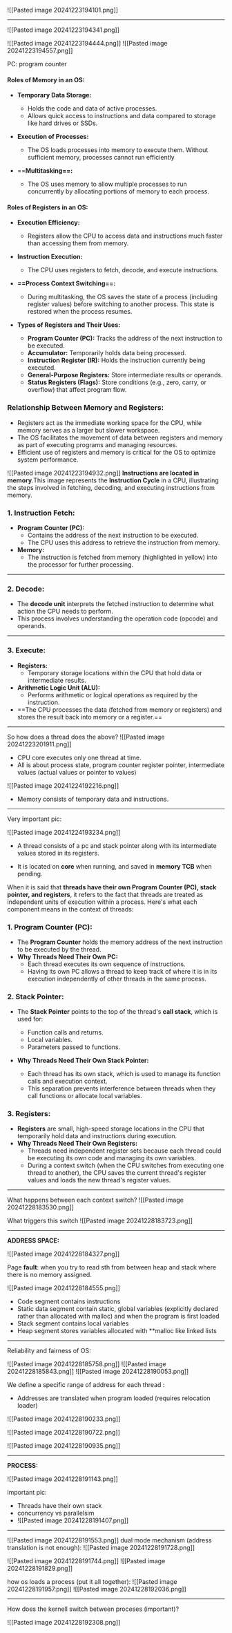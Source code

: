 
![[Pasted image 20241223194101.png]]

-------------

![[Pasted image 20241223194341.png]]

![[Pasted image 20241223194444.png]]
![[Pasted image 20241223194557.png]]

PC: program counter

#### **Roles of Memory in an OS:**

- **Temporary Data Storage:**
    
    - Holds the code and data of active processes.
    - Allows quick access to instructions and data compared to storage like hard drives or SSDs.
- **Execution of Processes:**
    
    - The OS loads processes into memory to execute them. Without sufficient memory, processes cannot run efficiently
- ==**Multitasking==:**
    - The OS uses memory to allow multiple processes to run concurrently by allocating portions of memory to each process.

#### **Roles of Registers in an OS:**

- **Execution Efficiency:**
    
    - Registers allow the CPU to access data and instructions much faster than accessing them from memory.
- **Instruction Execution:**
    
    - The CPU uses registers to fetch, decode, and execute instructions.
- **==Process Context Switching==:**
    
    - During multitasking, the OS saves the state of a process (including register values) before switching to another process. This state is restored when the process resumes.
- **Types of Registers and Their Uses:**
    
    - **Program Counter (PC):** Tracks the address of the next instruction to be executed.
    - **Accumulator:** Temporarily holds data being processed.
    - **Instruction Register (IR):** Holds the instruction currently being executed.
    - **General-Purpose Registers:** Store intermediate results or operands.
    - **Status Registers (Flags):** Store conditions (e.g., zero, carry, or overflow) that affect program flow.


### **Relationship Between Memory and Registers:**

- Registers act as the immediate working space for the CPU, while memory serves as a larger but slower workspace.
- The OS facilitates the movement of data between registers and memory as part of executing programs and managing resources.
- Efficient use of registers and memory is critical for the OS to optimize system performance.

![[Pasted image 20241223194932.png]]
**Instructions are located in memory**.This image represents the **Instruction Cycle** in a CPU, illustrating the steps involved in fetching, decoding, and executing instructions from memory.

### **1. Instruction Fetch:**

- **Program Counter (PC):**
    - Contains the address of the next instruction to be executed.
    - The CPU uses this address to retrieve the instruction from memory.
- **Memory:**
    - The instruction is fetched from memory (highlighted in yellow) into the processor for further processing.

---

### **2. Decode:**

- The **decode unit** interprets the fetched instruction to determine what action the CPU needs to perform.
- This process involves understanding the operation code (opcode) and operands.

---

### **3. Execute:**

- **Registers:**
    - Temporary storage locations within the CPU that hold data or intermediate results.
- **Arithmetic Logic Unit (ALU):**
    - Performs arithmetic or logical operations as required by the instruction.
- ==The CPU processes the data (fetched from memory or registers) and stores the result back into memory or a register.==

------------

So how does a thread does the above?
![[Pasted image 20241223201911.png]]

- CPU core executes only one thread at time.
- All is about process state, program counter register pointer, intermediate values (actual values or pointer to values)

![[Pasted image 20241224192216.png]]

- Memory consists of temporary data and instructions.

---------------

Very important pic:

![[Pasted image 20241224193234.png]]

- A thread consists of a pc and stack pointer along with its intermediate values stored in its registers.

- It is located on **core** when running, and saved in **memory TCB** when pending.

When it is said that **threads have their own Program Counter (PC), stack pointer, and registers**, it refers to the fact that threads are treated as independent units of execution within a process. Here's what each component means in the context of threads:

### **1. Program Counter (PC):**

- The **Program Counter** holds the memory address of the next instruction to be executed by the thread.
- **Why Threads Need Their Own PC:**
    - Each thread executes its own sequence of instructions.
    - Having its own PC allows a thread to keep track of where it is in its execution independently of other threads in the same process.


### **2. Stack Pointer:**

- The **Stack Pointer** points to the top of the thread's **call stack**, which is used for:
    
    - Function calls and returns.
    - Local variables.
    - Parameters passed to functions.
- **Why Threads Need Their Own Stack Pointer:**
    
    - Each thread has its own stack, which is used to manage its function calls and execution context.
    - This separation prevents interference between threads when they call functions or allocate local variables.


### **3. Registers:**

- **Registers** are small, high-speed storage locations in the CPU that temporarily hold data and instructions during execution.
- **Why Threads Need Their Own Registers:**
    - Threads need independent register sets because each thread could be executing its own code and managing its own variables.
    - During a context switch (when the CPU switches from executing one thread to another), the CPU saves the current thread's register values and loads the new thread's register values.

----------

What happens between each context switch?
![[Pasted image 20241228183530.png]]


What triggers this switch
![[Pasted image 20241228183723.png]]


--------------

**ADDRESS SPACE:**


![[Pasted image 20241228184327.png]]

Page **fault**: when you try to read sth from between heap and stack where there is no memory assigned.

![[Pasted image 20241228184555.png]]


- Code segment contains instructions
- Static data segment contain static, global variables (explicitly declared rather than allocated with malloc) and when the program is first loaded 
- Stack segment contains local variables
- Heap segment stores variables allocated with **malloc like linked lists

------------

Reliability and fairness of OS:

![[Pasted image 20241228185758.png]]
![[Pasted image 20241228185843.png]]
![[Pasted image 20241228190053.png]]

We define a specific range of address for each thread : 
- Addresses are translated when program loaded (requires relocation loader)

![[Pasted image 20241228190233.png]]

![[Pasted image 20241228190722.png]]

![[Pasted image 20241228190935.png]]

--------

**PROCESS:**

![[Pasted image 20241228191143.png]]

important pic:

- Threads have their own stack
- concurrency vs parallelsim
- ![[Pasted image 20241228191407.png]]

-----------

![[Pasted image 20241228191553.png]]
 dual mode mechanism (address translation is not enough):
![[Pasted image 20241228191728.png]]

![[Pasted image 20241228191744.png]]
![[Pasted image 20241228191829.png]]

how os loads a process (put it all together):
![[Pasted image 20241228191957.png]]
![[Pasted image 20241228192036.png]]

--------------

How does the kernell switch between proceses (important)?

![[Pasted image 20241228192308.png]]

